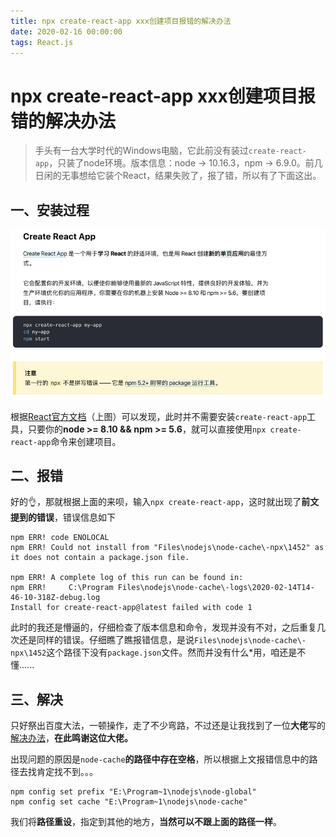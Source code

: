 ```yaml
---
title: npx create-react-app xxx创建项目报错的解决办法
date: 2020-02-16 00:00:00
tags: React.js
---
```


# npx create-react-app xxx创建项目报错的解决办法

> 手头有一台大学时代的Windows电脑，它此前没有装过``create-react-app``，只装了node环境。版本信息：node -> 10.16.3，npm -> 6.9.0。前几日闲的无事想给它装个React，结果失败了，报了错，所以有了下面这出。

## 一、安装过程
![install-react](/images/frontend/react/install-react.png)

根据[React官方文档](https://react.docschina.org/docs/create-a-new-react-app.html#create-react-app)（上图）可以发现，此时并不需要安装``create-react-app``工具，只要你的**node >= 8.10 && npm >= 5.6**，就可以直接使用``npx create-react-app``命令来创建项目。

## 二、报错

好的👌，那就根据上面的来呗，输入``npx create-react-app``，这时就出现了**前文提到的错误**，错误信息如下

```shell
npm ERR! code ENOLOCAL
npm ERR! Could not install from "Files\nodejs\node-cache\-npx\1452" as it does not contain a package.json file.

npm ERR! A complete log of this run can be found in:
npm ERR!     C:\Program Files\nodejs\node-cache\-logs\2020-02-14T14-46-10-318Z-debug.log
Install for create-react-app@latest failed with code 1
```

此时的我还是懵逼的，仔细检查了版本信息和命令，发现并没有不对，之后重复几次还是同样的错误。仔细瞧了瞧报错信息，是说``Files\nodejs\node-cache\-npx\1452``这个路径下没有``package.json``文件。然而并没有什么*用，咱还是不懂......

## 三、解决

只好祭出百度大法，一顿操作，走了不少弯路，不过还是让我找到了一位**大佬**写的[解决办法](https://segmentfault.com/a/1190000021730681)，**在此鸣谢这位大佬。**

出现问题的原因是`node-cache`**的路径中存在空格**，所以根据上文报错信息中的路径去找肯定找不到。。。

```shell
npm config set prefix "E:\Program~1\nodejs\node-global"
npm config set cache "E:\Program~1\nodejs\node-cache"
```

我们将**路径重设**，指定到其他的地方，**当然可以不跟上面的路径一样**。

